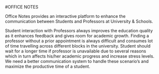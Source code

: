 #OFFICE NOTES

Office Notes provides an interactive platform to enhance the communication between Students and Professors at University & Schools.  

Student interaction with Professors always improves the education quality as it enhances feedback and gives room for academic growth. Finding a professor without a prior appointment is always difficult and consumes lot of time travelling across different blocks in the university. Student should wait for a longer time if professor is unavailable due to several reasons which in turn affects his/her academic progress and increase stress levels. 
We need a better communication system to handle these scenario’s and maximize the productive time of a student.

